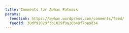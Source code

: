 ```yaml
---
title: Comments for Awhan Patnaik
params:
  feedlink: https://awhan.wordpress.com/comments/feed/
  feedid: 38df91829f3b1829f9a20b49f7be9d34
---
```

